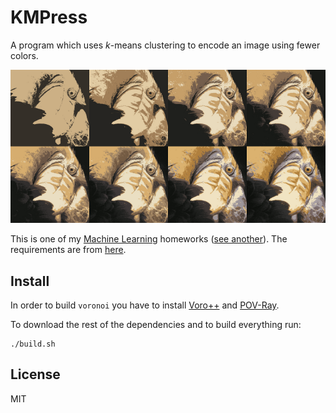 # KMPress

A program which uses *k*-means clustering to encode an image using fewer colors.

![KMPress](screenshot.png)

This is one of my [Machine Learning][course] homeworks ([see
another][facetrain]). The requirements are from [here][ex9].

## Install

In order to build `voronoi` you have to install [Voro++][voro] and
[POV-Ray][povray].

To download the rest of the dependencies and to build everything run:

    ./build.sh

## License

MIT

[course]: http://thor.info.uaic.ro/~ciortuz/teaching.html
[facetrain]: https://github.com/paul-nechifor/facetrain
[ex9]: http://openclassroom.stanford.edu/MainFolder/DocumentPage.php?course=MachineLearning&doc=exercises/ex9/ex9.html
[voro]: http://math.lbl.gov/voro++/download/
[povray]: http://www.povray.org/download/

